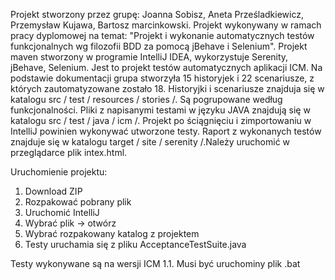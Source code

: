 Projekt stworzony przez grupę: Joanna Sobisz, Aneta Prześladkiewicz, Przemysław Kujawa, Bartosz marcinkowski.
Projekt wykonywany w ramach pracy dyplomowej na temat: "Projekt i wykonanie automatycznych testów funkcjonalnych wg filozofii BDD za pomocą jBehave i Selenium".
Projekt maven stworzony w programie IntelliJ IDEA, wykorzystuje Serenity, jBehave, Selenium.
Jest to projekt testów automatycznych aplikacji ICM.
Na podstawie dokumentacji grupa stworzyła 15 historyjek i 22 scenariusze, z których zautomatyzowane zostało 18.
Historyjki i scenariusze znajduja się w katalogu  src / test / resources / stories /. Są pogrupowane według funkcjonalności.
Pliki z napisanymi testami w języku JAVA znajdują się w katalogu  src / test / java / icm /.
Projekt po ściągnięciu i zimportowaniu w IntelliJ powinien wykonywać utworzone testy.
Raport z wykonanych testów znajduje się w katalogu  target / site / serenity /.Należy uruchomić w przeglądarce plik intex.html.

Uruchomienie projektu:
1. Download ZIP
2. Rozpakować pobrany plik
3. Uruchomić IntelliJ
4. Wybrać plik -> otwórz
5. Wybrać rozpakowany katalog z projektem
6. Testy uruchamia się z pliku AcceptanceTestSuite.java

Testy wykonywane są na wersji ICM 1.1. Musi być uruchominy plik .bat
